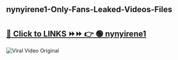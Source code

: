 
 ## nynyirene1-Only-Fans-Leaked-Videos-Files

# <h2><a href="https://mediaupload.pro?nynyirene1">🔗 Click to LINKS ⏩⏩ 👉 🟢 nynyirene1 </a></h2>

<a href="https://mediaupload.pro?nynyirene1" rel="nofollow" data-target="animated-image.originalLink"><img src="https://i.ibb.co.com/xMMVF88/686577567.gif" alt="Viral Video Original" style="max-width: 100%; display: inline-block;" data-target="animated-image.originalImage"></a>